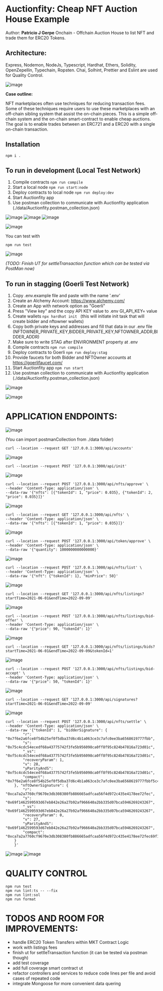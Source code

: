# Auctionfity: Cheap NFT Auction House Example
Author: **Patricio J Gerpe**
Onchain - Offchain Auction House to list NFT and trade them for ERC20 Tokens.

## Architecture:

Express, Nodemon, NodeJs, Typescript, Hardhat, Ethers, Solidity, OpenZepellin, Typechain, Ropsten. Chai, Solhint, Prettier and Eslint are used for Quality Control.

![image](https://user-images.githubusercontent.com/16574952/183387931-655881cf-61ac-484b-89b7-40568a6fd225.png)

**Case outline:**

NFT marketplaces often use techniques for reducing transaction fees.
Some of these techniques require users to use these marketplaces with an off-chain
sibling system that assist the on-chain pieces. This is a simple off-chain system
and the on-chain smart-contract to enable cheap auctions. The goal is to enable
trades between an ERC721 and a ERC20 with a single on-chain transaction.

## Installation

```shell
npm i .
```

## To run in development (Local Test Network)

1. Compile contracts ```npm run compile ```
2. Start a local node ```npm run start:node ```
3. Deploy contracts to local node ```npm run deploy:dev ```
4. Start Auctionfity app 
5. Use postman collection to communicate with Auctionfity application (./data/Auctionfity.postman_collection.json)

![image](https://user-images.githubusercontent.com/16574952/183389011-662ee451-e537-402b-bf7e-24ea556be9b8.png)
![image](https://user-images.githubusercontent.com/16574952/183389105-9f39441f-60b0-4f7d-a5f5-944633229691.png)
![image](https://user-images.githubusercontent.com/16574952/183389194-b300cb15-98a3-46ad-b9ef-9c23b7b968ab.png)

![image](https://user-images.githubusercontent.com/16574952/183389286-7ee8b456-a1d3-4d9c-927d-464688665deb.png)

You can test with 

```shell
npm run test
```

![image](https://user-images.githubusercontent.com/16574952/183390166-32026637-0a29-401d-b7c0-2ecac5496c37.png)

*(TODO: Finish UT for settleTransaction function which can be tested via PostMan now)*


## To run in stagging (Goerli Test Network)


1. Copy .env.example file and paste with the name '.env'
2. Create an Alchemy Account: https://www.alchemy.com/
3. Create an App with network option as "Goerli"
4. Press "View key" and the copy API KEY value to .env GI_API_KEY= value
5. Create wallets ```npx hardhat init ``` (this will initiate init task that will create bidder and nftowner wallets)
6. Copy both private keys and addresses and fill that data in our .env file (NFTOWNER_PRIVATE_KEY,BIDDER_PRIVATE_KEY,NFTOWNER_ADDR,BIDDER_ADDR)
7. Make sure to write STAG after ENVIRONMENT property at .env
8. Compile contracts ```npm run compile ```
9. Deploy contracts to Goerli ```npm run deploy:stag ```
10. Provide faucets for both Bidder and NFTOwner accounts at https://goerlifaucet.com/
11. Start Auctionfity app ```npm run start ```
12. Use postman collection to communicate with Auctionfity application (./data/Auctionfity.postman_collection.json)

![image](https://user-images.githubusercontent.com/16574952/185500446-d5b87344-867d-43cc-9098-5643fb5bdf23.png)


![image](https://user-images.githubusercontent.com/16574952/185500780-4f4ed18b-96fd-4d97-b93e-c45c4fee0d1e.png)


# APPLICATION ENDPOINTS:

![image](https://user-images.githubusercontent.com/16574952/183391150-5cb8c680-17b8-4b60-a4cd-2d724c5f7f66.png)

(You can import postmanCollection from ./data folder)

```shell
curl --location --request GET '127.0.0.1:3000/api/accounts'
```
![image](https://user-images.githubusercontent.com/16574952/183391499-bb7564f4-f613-4a63-b145-00f2b084e976.png)

```shell
curl --location --request POST '127.0.0.1:3000/api/init'
```
![image](https://user-images.githubusercontent.com/16574952/183391777-64ee6b83-baee-4ba4-814f-434d37ed1fb7.png)

```shell
curl --location --request POST '127.0.0.1:3000/api/nfts/approve' \
--header 'Content-Type: application/json' \
--data-raw '{"nfts": [{"tokenId": 1, "price": 0.035}, {"tokenId": 2, "price": 0.035}]}'
```
![image](https://user-images.githubusercontent.com/16574952/183391949-b1eace31-45ac-4df4-9b71-5af200806e7a.png)

```shell
curl --location --request GET '127.0.0.1:3000/api/nfts' \
--header 'Content-Type: application/json' \
--data-raw '{"nfts": [{"tokenId": 1, "price": 0.035}]}'
```
![image](https://user-images.githubusercontent.com/16574952/183392328-341fc30e-093d-45d2-b30e-62fa595855a7.png)

```shell
curl --location --request POST '127.0.0.1:3000/api/token/approve' \
--header 'Content-Type: application/json' \
--data-raw '{"quantity": 1000000000000000}'
```
![image](https://user-images.githubusercontent.com/16574952/183392745-33f0dd71-e631-4583-a9f2-7462d015387f.png)

```shell
curl --location --request POST '127.0.0.1:3000/api/nfts/list' \
--header 'Content-Type: application/json' \
--data-raw '{"nft": {"tokenId": 1}, "minPrice": 50}'
```

![image](https://user-images.githubusercontent.com/16574952/183392907-015acfc3-f6ca-4de1-a80f-0f6fcb003dbc.png)

```shell
curl --location --request GET '127.0.0.1:3000/api/nfts/listings?startTime=2021-06-01&endTime=2022-09-09'
```

![image](https://user-images.githubusercontent.com/16574952/183393032-0099e937-91be-46cd-9747-83cc50096291.png)

```shell
curl --location --request POST '127.0.0.1:3000/api/nfts/listings/bid-offer' \
--header 'Content-Type: application/json' \
--data-raw '{"price": 90, "tokenId": 1}'
```

![image](https://user-images.githubusercontent.com/16574952/183393415-e0bc451b-61d2-4f21-9c0f-b162eb98acf7.png)

```shell
curl --location --request GET '127.0.0.1:3000/api/nfts/listings/bids?startTime=2021-06-01&endTime=2022-09-09&tokenId=1'
```

![image](https://user-images.githubusercontent.com/16574952/183393625-9c89698e-0039-41d7-b881-7a307d187b44.png)

```shell
curl --location --request POST '127.0.0.1:3000/api/nfts/listings/bid-accept' \
--header 'Content-Type: application/json' \
--data-raw '{"price": 50, "tokenId": 1}'
```

![image](https://user-images.githubusercontent.com/16574952/183393792-324e271f-03bc-4eea-97c8-891bdfe8840b.png)

```shell
curl --location --request GET '127.0.0.1:3000/api/signatures?startTime=2021-06-01&endTime=2022-09-09'
```

![image](https://user-images.githubusercontent.com/16574952/183394046-a9224810-44ed-45d8-91d1-dfff75557268.png)

```shell
curl --location --request POST '127.0.0.1:3000/api/nfts/settle' \
--header 'Content-Type: application/json' \
--data-raw '{"tokenId": 1, "bidderSignature": {
        "r": "0x7f6e2a6fce8f54b25ef0f5dba37d6c4b1a063ce3c7afc0ee3ba6568619777fbb",
        "s": "0x75c4cdc54ecedf68a43775742f3fe5b956098ca0ff8f95c824b47816a723d01c",
        "_vs": "0xf5c4cdc54ecedf68a43775742f3fe5b956098ca0ff8f95c824b47816a723d01c",
        "recoveryParam": 1,
        "v": 28,
        "yParityAndS": "0xf5c4cdc54ecedf68a43775742f3fe5b956098ca0ff8f95c824b47816a723d01c",
        "compact": "0x7f6e2a6fce8f54b25ef0f5dba37d6c4b1a063ce3c7afc0ee3ba6568619777fbbf5c4cdc54ecedf68a43775742f3fe5b956098ca0ff8f95c824b47816a723d01c"
    }, "nftOwnerSignature": {
        "r": "0xca7a2a7760cf9670e3db308380fb886665adfcaa56f4d972c435e4178ee72fec",
        "s": "0x69f1462599593d67eb842e26a27b92af966640a2bb335d07bca5946269243267",
        "_vs": "0x69f1462599593d67eb842e26a27b92af966640a2bb335d07bca5946269243267",
        "recoveryParam": 0,
        "v": 27,
        "yParityAndS": "0x69f1462599593d67eb842e26a27b92af966640a2bb335d07bca5946269243267",
        "compact": "0xca7a2a7760cf9670e3db308380fb886665adfcaa56f4d972c435e4178ee72fec69f1462599593d67eb842e26a27b92af966640a2bb335d07bca5946269243267"
    }
    }'
```

![image](https://user-images.githubusercontent.com/16574952/183394412-5d16ca38-4384-47be-9173-16e41dc29961.png)
![image](https://user-images.githubusercontent.com/16574952/183394541-fbd3598c-f924-45bc-953f-e096b89cb27f.png)

# QUALITY CONTROL

```shell
npm run test
npm run lint:ts -- --fix
npm run lint:sol
npm run format
```


# TODOS AND ROOM FOR IMPROVEMENTS: 

* handle ERC20 Token Transfers within MKT Contract Logic
* work with listings fees
* finish ut for settleTransaction function (it can be tested via postman though)
* add test coverage
* add full coverage smart contract ut
* refactor controllers and services to reduce code lines per file and avoid cases of repeated code
* integrate Mongoose for more convenient data quering

